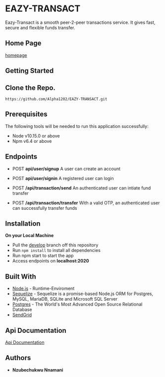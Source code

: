 # EAZY-TRANSACT

Eazy-Transact is a smooth peer-2-peer transactions service. It gives fast, secure and flexible funds transfer. 

## Home Page
[homepage](https://eazy-transact.herokuapp.com)

## Getting Started
Clone the Repo.
-------------
`https://github.com/Alpha1202/EAZY-TRANSACT.git`
## Prerequisites
The following tools will be needed to run this application successfully:
* Node v10.15.0 or above
* Npm v6.4 or above
## Endpoints
- POST **api/user/signup** A user can create an account

- POST **api/user/signin** A registered user can login
- POST **/api/transaction/send** An authenticated user can intiate fund transfer
- POST **/api/transaction/transfer** With a valid OTP, an authenticated user can successfully transfer funds

## Installation
**On your Local Machine**
- Pull the [develop](https://github.com/Alpha1202/EAZY-TRANSACT.git) branch off this repository
- Run `npm install` to install all dependencies
- Run npm start to start the app
- Access endpoints on **localhost:2020**

## Built With
* [Node.js](http://www.nodejs.org/) - Runtime-Enviroment
* [Sequelize](https://sequelize.org/) - Sequelize is a promise-based Node.js ORM for Postgres, MySQL, MariaDB, SQLite and Microsoft SQL Server
* [Postgres](https://www.postgresql.org/) - The World's Most Advanced Open Source Relational Database
* [SendGrid](https://app.sendgrid.com/)

## Api Documentation
[Api Documentation](https://eazy-transact.herokuapp.com/api-docs/)

## Authors
* **Nzubechukwu Nnamani**
